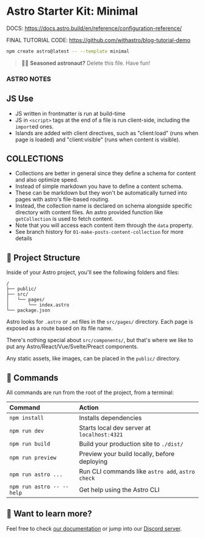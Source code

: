 # Astro Starter Kit: Minimal

DOCS: https://docs.astro.build/en/reference/configuration-reference/

FINAL TUTORIAL CODE: https://github.com/withastro/blog-tutorial-demo

```sh
npm create astro@latest -- --template minimal
```

> 🧑‍🚀 **Seasoned astronaut?** Delete this file. Have fun!

### ASTRO NOTES

## JS Use
- JS written in frontmatter is run at build-time
- JS in `<script>` tags at the end of a file is run client-side, including the `import`ed ones. 
- Islands are added with client directives, such as "client:load" (runs when page is loaded) and "client:visible" (runs when content is visible).

## COLLECTIONS
- Collections are better in general since they define a schema for content and also optimize speed.
- Instead of simple markdown you have to define a content schema.
- These can be markdown but they won't be automatically turned into pages with astro's file-based routing.
- Instead, the collection name is declared on schema alongside specific directory with content files. An astro provided  function like `getCollection` is used to fetch content.
- Note that you will access each content item through the `data` property.
- See branch history for `01-make-posts-content-collection` for more details

## 🚀 Project Structure

Inside of your Astro project, you'll see the following folders and files:

```text
/
├── public/
├── src/
│   └── pages/
│       └── index.astro
└── package.json
```

Astro looks for `.astro` or `.md` files in the `src/pages/` directory. Each page is exposed as a route based on its file name.

There's nothing special about `src/components/`, but that's where we like to put any Astro/React/Vue/Svelte/Preact components.

Any static assets, like images, can be placed in the `public/` directory.

## 🧞 Commands

All commands are run from the root of the project, from a terminal:

| Command                   | Action                                           |
| :------------------------ | :----------------------------------------------- |
| `npm install`             | Installs dependencies                            |
| `npm run dev`             | Starts local dev server at `localhost:4321`      |
| `npm run build`           | Build your production site to `./dist/`          |
| `npm run preview`         | Preview your build locally, before deploying     |
| `npm run astro ...`       | Run CLI commands like `astro add`, `astro check` |
| `npm run astro -- --help` | Get help using the Astro CLI                     |

## 👀 Want to learn more?

Feel free to check [our documentation](https://docs.astro.build) or jump into our [Discord server](https://astro.build/chat).
